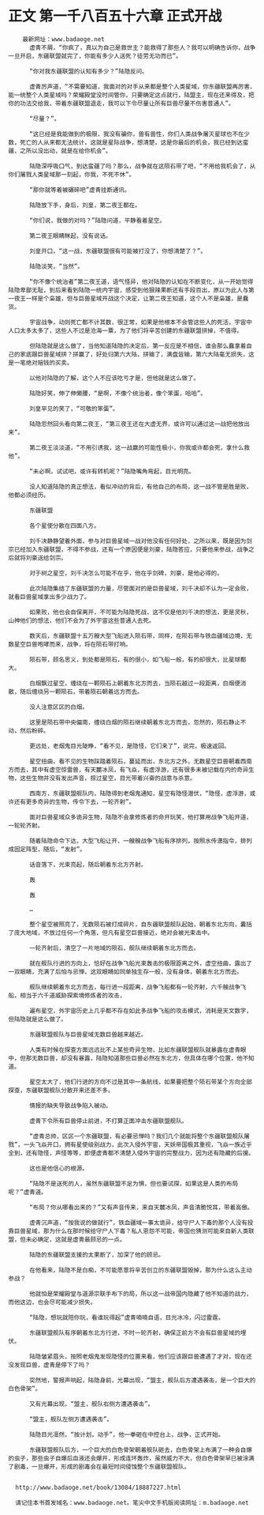 # 正文 第一千八百五十六章 正式开战
        最新网址：www.badaoge.net
          虚青不屑，“你疯了，真以为自己是救世主？能救得了那些人？我可以明确告诉你，战争一旦开启，东疆联盟就完了，你能有多少人送死？徒劳无功而已”。
      
          “你对我东疆联盟的认知有多少？”陆隐反问。
      
          虚青厉声道，“不需要知道，我面对的对手从来都是整个人类星域，你东疆联盟再厉害，能一统整个人类星域吗？荣耀殿堂没时间管你，只要确定这点就行，陆盟主，现在还来得及，把你的功法交给我，带着东疆联盟退走，我可以下令尽量让所有巨兽尽量不伤害普通人”。
      
          “尽量？”。
      
          “这已经是我能做到的极限，我没有骗你，兽有兽性，你们人类战争屠灭星球也不在少数，死亡的人从来都无法统计，这就是星际战争，想清楚，这是你最后的机会，我已经到达蛮疆，之所以没出动，就是在给你机会”。
      
          陆隐深呼吸口气，到达蛮疆了吗？那么，战争就在这陨石带了吧，“不用给我机会了，从你们屠戮人类星域那一刻起，你我，不死不休”。
      
          “那你就等着被碾碎吧”虚青挂断通讯。
      
          陆隐放下手，身后，刘皇，第二夜王都在。
      
          “你们说，我做的对吗？”陆隐问道，平静看着星空。
      
          第二夜王眼睛眯起，没有说话。
      
          刘皇开口，“这一战，东疆联盟很有可能被打没了，你想清楚了？”。
      
          陆隐淡笑，“当然”。
      
          “你不像个统治者”第二夜王道，语气怪异，他对陆隐的认知在不断变化，从一开始觉得陆隐卑鄙无耻，到后来看到陆隐一统内宇宙，感受到他狠辣果断还有手段百出，原以为此人与第一夜王一样是个枭雄，但与巨兽星域开战这个决定，让第二夜王知道，这个人不是枭雄，是蠢货。
      
          宇宙战争，动则死亡都不计其数，很正常，如果是他根本不会管这些人的死活，宇宙中人口太多太多了，这些人不过是沧海一粟，为了他们将辛苦创建的东疆联盟拼掉，不值得。
      
          但陆隐就是这么做了，当他知道陆隐的决定后，第一反应是不相信，谁会那么蠢拿着自己的家底跟巨兽星域拼？拼赢了，好处归第六大陆，拼输了，满盘皆输，第六大陆毫无损失，这是一笔绝对赔钱的买卖。
      
          以他对陆隐的了解，这个人不应该吃亏才是，但他就是这么做了。
      
          陆隐好笑，伸了伸懒腰，“是啊，不像个统治者，像个笨蛋，哈哈”。
      
          刘皇罕见的笑了，“可敬的笨蛋”。
      
          陆隐忽然回头看向第二夜王，“第三夜王还在大虚无界，或许可以通过这一战把他放出来”。
      
          第二夜王淡淡道，“不用引诱我，这一战赢的可能性极小，你我或许都会死，拿什么救他”。
      
          “未必啊，试试吧，或许有转机呢？”陆隐嘴角弯起，目光明亮。
      
          没人知道陆隐的真正想法，看似冲动的背后，有他自己的布局，这一战不管是胜是败，他都必须经历。
      
          东疆联盟
      
          各个星使分散在四面八方。
      
          刘千决静静望着外面，参与对巨兽星域一战对他没有任何好处，之所以来，既是因为剑宗已经加入东疆联盟，不得不参战，还有一个原因便是刘豪，陆隐答应，只要他来参战，战争之后就将刘豪送给剑宗。
      
          对于树之星空，刘千决怎么可能不在乎，他在乎剑碑，刘豪，是他必得的。
      
          此次陆隐集结了东疆联盟的力量，尽管面对的是巨兽星域，刘千决却不认为一定会败，就看巨兽星域拿出多少战力了。
      
          如果败，他也会自保离开，不可能为陆隐死战，这不仅是他刘千决的想法，更是灵秋，山神他们的想法，他们不会为了外宇宙这些普通人去死。
      
          数天后，东疆联盟十五万艘大型飞船进入陨石带，同样，在陨石带与铁血疆域边境，无数星空巨兽咆哮而来，战争，将在陨石带打响。
      
          陨石带，顾名思义，到处都是陨石，有的很小，如飞船一般，有的却很大，比星球都大。
      
          白烟飘过星空，缠绕在一颗陨石上朝着东北方而去，当陨石越过一段距离，白烟便消散，随后缠绕另一颗陨石，带着陨石朝着远方而去。
      
          没人注意区区的白烟。
      
          这里是陨石带中央偏南，缠绕白烟的陨石继续朝着东北方而去，忽然的，陨石静止不动，然后粉碎。
      
          更远处，老烟鬼目光陡睁，“看不见，是隐怪，它们来了”，说完，极速返回。
      
          星空扭曲，看不见的生物踩踏着陨石，蔓延而出，东北方之外，无数星空巨兽朝着西南方而去，其中有虚空惊雷兽，有天麓冰凤，有飞焱，有虚浮游，还有很多未被记载在内的奇异生物，这些生物并没有发出声音，掠过星空，目光带着兴奋的战意与杀意。
      
          西南方，东疆联盟舰队内，陆隐得到老烟鬼通知，星空有隐怪潜伏，“隐怪，虚浮游，或许还有更多奇异的生物，传令下去，一轮齐射”。
      
          面对巨兽星域众多诡异生物，陆隐不会拿修炼者的命开玩笑，他打算用战争飞船开道，一轮轮齐射。
      
          随着陆隐命令下达，大型飞船让开，一艘艘战争飞船有序排列，按照水传潇指令，排列成固定阵型，随后，“发射”。
      
          话音落下，光束亮起，随后朝着东北方齐射。
      
          轰
      
          轰
      
          …
      
          整个星空被照亮了，无数陨石被打成碎片，自东疆联盟舰队起始，朝着东北方向，囊括了庞大地域，不放过任何一个角落，但凡有星空巨兽接近，绝对会被光束击中。
      
          一轮齐射后，清空了一片地域的陨石，舰队继续朝着东北方而去。
      
          就在舰队行进的方向上，恰好在战争飞船光束轰击的极限距离之外，虚空扭曲，露出了一双眼睛，充满了后怕与忌惮，这双眼睛如同单独生存一般，没有身体，朝着东北方而去。
      
          舰队继续朝着东北方而去，每行进一段距离，战争飞船都有一轮齐射，六千艘战争飞船，相当于六千道威胁探索境修炼者的攻击，
      
          遍布星空，外宇宙历史上几乎都不存在如此多战争飞船的攻击模式，消耗是天文数字，但陆隐就是这么做了。
      
          东疆联盟舰队与巨兽星域无数巨兽越来越近。
      
          人类有时候在探查方面远远比不上某些奇异生物，比如东疆联盟舰队就暴露在虚青眼中，但那无数巨兽，却没有暴露，陆隐知道那些巨兽必然在东北方，但具体在哪个位置，他不知道。
      
          星空太大了，他们行进的方向不过是其中一条航线，如果要把整个陨石带某个方向全部探查，东疆联盟舰队分散开来还差不多。
      
          情报的缺失导致战争陷入被动。
      
          虚青下令所有巨兽停止前进，不打算正面冲击东疆联盟舰队。
      
          “虚青总帅，区区一个东疆联盟，有必要忌惮吗？我们几个就能将整个东疆联盟舰队屠戮”，一头飞焱开口，拥有星使级别战力，此次入侵外宇宙，天妖帝国极其重视，飞焱一族近乎全到，还有隐怪，声怪等等，即便虚青都不清楚入侵外宇宙的完整战力，因为还有隐藏的后援。
      
          这也是他信心的根源。
      
          “陆隐不是送死的人，虽然东疆联盟不足为惧，但也要试探，如果这是人类的布局呢？”虚青道。
      
          “布局？你从哪看出来的？”又有声音传来，来自天麓冰凤，声音清脆悦耳，带着高傲。
      
          虚青沉声道，“按我说的做就行”，铁血疆域一事太诡异，给守尸人下毒的那个人没有投靠巨兽星域，那为什么在那时候给守尸人下毒？私人恩怨不可能，帝国也猜测可能来自新人类联盟，但未必确定，这就是虚青最顾忌的一点。
      
          陆隐的东疆联盟支援的太果断了，加深了他的顾忌。
      
          在他看来，陆隐不是白痴，不可能愿意将辛苦创立的东疆联盟毁掉，那为什么这么主动参战？
      
          他就怕是荣耀殿堂与道源宗联手布下的局，所以这一战帝国内隐藏了他不知道的战力，而他这边，也会尽可能减少损失。
      
          “陆隐，想玩就陪你玩，看谁玩得起”虚青喃喃自语，目光冰冷，闪过雷霆。
      
          东疆联盟舰队有序朝着东北方行进，不时一轮齐射，确保正前方不会有巨兽星域的埋伏。
      
          陆隐皱紧眉头，按照老烟鬼发现隐怪的位置来看，他们应该跟巨兽遭遇了才对，现在还没发现巨兽，虚青是停下了吗？
      
          突然地，警报声响起，陆隐身前，光幕出现，“盟主，舰队后方遭遇袭击，是一个巨大的白色骨架”。
      
          又有光幕出现，“盟主，舰队右侧方遭遇袭击”。
      
          “盟主，舰队左侧方遭遇袭击”。
      
          陆隐目光凛然，“按计划，动手”，他一拳砸在中控台上，战争，正式开始。
      
          东疆联盟舰队后方，一个巨大的白色骨架朝着舰队砸去，白色骨架上布满了一种会自爆的虫子，那些虫子自爆后血液还会爆开，形成连环轰炸，虽然威力不大，但白色骨架早已被涂满了剧毒，一旦爆开，形成的剧毒会在最短时间侵蚀整个东疆联盟舰队。
      
      
      http://www.badaoge.net/book/13084/18887227.html
      
      请记住本书首发域名：www.badaoge.net。笔尖中文手机版阅读网址：m.badaoge.net